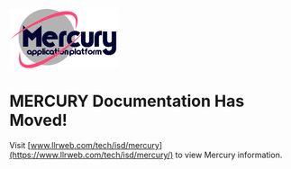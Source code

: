 ![logo](docs/man_img/mercury_logo_dark.png)
 
# MERCURY Documentation Has Moved!  

Visit [www.llrweb.com/tech/isd/mercury](https://www.llrweb.com/tech/isd/mercury/) to view Mercury information.
